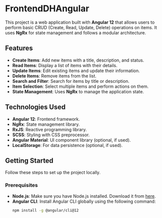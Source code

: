 # FrontendDHAngular
This project is a web application built with **Angular 12** that allows users to perform basic CRUD (Create, Read, Update, Delete) operations on items. It uses **NgRx** for state management and follows a modular architecture.

## Features

- **Create Items**: Add new items with a title, description, and status.
- **Read Items**: Display a list of items with their details.
- **Update Items**: Edit existing items and update their information.
- **Delete Items**: Remove items from the list.
- **Search and Filter**: Search for items by title or description.
- **Item Selection**: Select multiple items and perform actions on them.
- **State Management**: Uses **NgRx** to manage the application state.

## Technologies Used

- **Angular 12**: Frontend framework.
- **NgRx**: State management library.
- **RxJS**: Reactive programming library.
- **SCSS**: Styling with CSS preprocessor.
- **Angular Material**: UI component library (optional, if used).
- **LocalStorage**: For data persistence (optional, if used).

## Getting Started

Follow these steps to set up the project locally.

### Prerequisites

- **Node.js**: Make sure you have Node.js installed. Download it from [here](https://nodejs.org/).
- **Angular CLI**: Install Angular CLI globally using the following command:
  ```bash
  npm install -g @angular/cli@12
